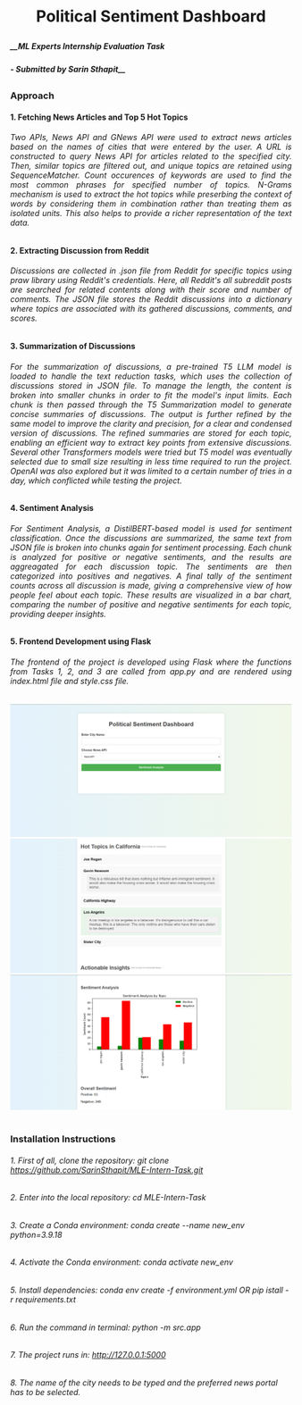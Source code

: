 # <p align="center">__Political Sentiment Dashboard__</p>
##### <p align="left">__ML Experts Internship Evaluation Task</p> 
##### <p align="left">- Submitted by Sarin Sthapit__</p>
##
### __Approach__
#### 1. __Fetching News Articles and Top 5 Hot Topics__
###### <p align="justify">Two APIs, News API and GNews API were used to extract news articles based on the names of cities that were entered by the user. A URL is constructed to query News API for articles related to the specified city. Then, similar topics are filtered out, and unique topics are retained using _SequenceMatcher_. Count occurences of keywords are used to find the most common phrases for specified number of topics. N-Grams mechanism is used to extract the hot topics while preserbing the context of words by considering them in combination rather than treating them as isolated units. This also helps to provide a richer representation of the text data.</p>
##
#### 2. __Extracting Discussion from Reddit__ 
###### <p align="justify">Discussions are collected in _.json_ file from Reddit for specific topics using _praw_ library using Reddit's credentials. Here, all Reddit's all subreddit posts are searched for related contents along with their score and number of comments. The _JSON_ file stores the Reddit discussions into a dictionary where topics are associated with its gathered discussions, comments, and scores.</p>
##
#### 3. __Summarization of Discussions__
###### <p align="justify">For the summarization of discussions, a pre-trained T5 LLM model is loaded to handle the text reduction tasks, which uses the collection of discussions stored in JSON file. To manage the length, the content is broken into smaller chunks in order to fit the model's input limits. Each chunk is then passed through the T5 Summarization model to generate concise summaries of discussions. The output is further refined by the same model to improve the clarity and precision, for a clear and condensed version of discussions. The refined summaries are stored for each topic, enabling an efficient way to extract key points from extensive discussions. Several other Transformers models were tried but T5 model was eventually selected due to small size resulting in less time required to run the project. OpenAI was also explored but it was limited to a certain number of tries in a day, which conflicted while testing the project.</p>
##
#### 4. __Sentiment Analysis__
###### <p align="justify">For Sentiment Analysis, a _DistilBERT_-based model is used for sentiment classification. Once the discussions are summarized, the same text from JSON file is broken into chunks again for sentiment processing. Each chunk is analyzed for positive or negative sentiments, and the results are aggreagated for each discussion topic. The sentiments are then categorized into positives and negatives. A final tally of the sentiment counts across all discussion is made, giving a comprehensive view of how people feel about each topic. These results are visualized in a bar chart, comparing the number of positive and negative sentiments for each topic, providing deeper insights.</p>
##
#### 5. __Frontend Development using Flask__
###### <p align="justify">The frontend of the project is developed using Flask where the functions from Tasks 1, 2, and 3 are called from _app.py_ and are rendered using _index.html_ file and _style.css_ file.</p>
![Image1](./images/page1.png)
![Image2](./images/page2.png)
![Image3](./images/page3.png)
#
#
### __Installation Instructions__
###### 1. First of all, clone the repository: _git clone https://github.com/SarinSthapit/MLE-Intern-Task.git_ 
###### 2. Enter into the local repository: _cd MLE-Intern-Task_
###### 3. Create a Conda environment: _conda create --name new_env python=3.9.18_
###### 4. Activate the Conda environment: _conda activate new_env_
###### 5. Install dependencies: _conda env create -f environment.yml_ OR _pip istall -r requirements.txt_
###### 6. Run the command in terminal: _python -m src.app_
###### 7. The project runs in: _http://127.0.0.1:5000_
###### 8. The name of the city needs to be typed and the preferred news portal has to be selected.
